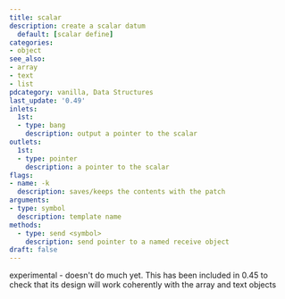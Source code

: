 ```yaml
---
title: scalar
description: create a scalar datum 
  default: [scalar define]
categories:
- object
see_also: 
- array
- text
- list
pdcategory: vanilla, Data Structures
last_update: '0.49'
inlets:
  1st:
  - type: bang
    description: output a pointer to the scalar
outlets:
  1st:
  - type: pointer
    description: a pointer to the scalar
flags:
- name: -k
  description: saves/keeps the contents with the patch
arguments:
- type: symbol
  description: template name
methods:
  - type: send <symbol>
    description: send pointer to a named receive object
draft: false
---
```

experimental - doesn't do much yet. This has been included in 0.45 to check that its design will work coherently with the array and text objects

